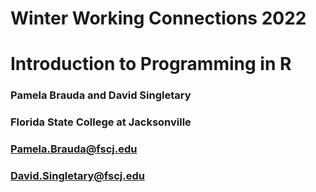 # Winter Working Connections 2022
# Introduction to Programming in R
### Pamela Brauda and David Singletary
### Florida State College at Jacksonville
### Pamela.Brauda@fscj.edu
### David.Singletary@fscj.edu
